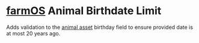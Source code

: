 # [farmOS](https://farmos.org) Animal Birthdate Limit

Adds validation to the [animal asset](https://farmos.org/model/type/asset/#animal-assets) birthday field to ensure provided date is at most 20 years ago.
